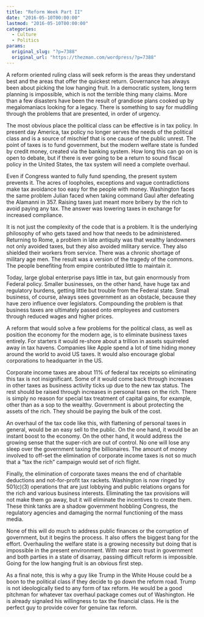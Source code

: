 ```yaml
---
title: "Reform Week Part II"
date: "2016-05-10T00:00:00"
lastmod: "2016-05-10T00:00:00"
categories:
  - Culture
  - Politics
params:
  original_slug: "?p=7388"
  original_url: "https://thezman.com/wordpress/?p=7388"
---
```


A reform oriented ruling class will seek reform is the areas they
understand best and the areas that offer the quickest return. Governance
has always been about picking the low hanging fruit. In a democratic
system, long term planning is impossible, which is not the terrible
thing many claims. More than a few disasters have been the result of
grandiose plans cooked up by megalomaniacs looking for a legacy. There
is something to say for muddling through the problems that are
presented, in order of urgency.

The most obvious place the political class can be effective is in tax
policy. In present day America, tax policy no longer serves the needs of
the political class and is a source of mischief that is one cause of the
public unrest. The point of taxes is to fund government, but the modern
welfare state is funded by credit money, created via the banking system.
How long this can go on is open to debate, but if there is ever going to
be a return to sound fiscal policy in the United States, the tax system
will need a complete overhaul.

Even if Congress wanted to fully fund spending, the present system
prevents it. The acres of loopholes, exceptions and vague contradictions
make tax avoidance too easy for the people with money. Washington faces
the same problem Julian faced when taking command Gaul after defeating
the Alamanni in 357. Raising taxes just meant more bribery by the rich
to avoid paying any tax. The answer was lowering taxes in exchange for
increased compliance.

It is not just the complexity of the code that is a problem. It is the
underlying philosophy of who gets taxed and how that needs to be
administered. Returning to Rome, a problem in late antiquity was that
wealthy landowners not only avoided taxes, but they also avoided
military service. They also shielded their workers from service.
There was a chronic shortage of military age men. The result was a
version of the tragedy of the commons. The people benefiting from empire
contributed little to maintain it.

Today, large global enterprise pays little in tax, but gain enormously
from Federal policy. Smaller businesses, on the other hand, have huge
tax and regulatory burdens, getting little but trouble from the Federal
state. Small business, of course, always sees government as an obstacle,
because they have zero influence over legislators. Compounding the
problem is that business taxes are ultimately passed onto employees and
customers through reduced wages and higher prices.

A reform that would solve a few problems for the political class, as
well as position the economy for the modern age, is to eliminate
business taxes entirely. For starters it would re-shore about a trillion
in assets squirreled away in tax havens. Companies like Apple spend a
lot of time hiding money around the world to avoid US taxes. It would
also encourage global corporations to headquarter in the US.

Corporate income taxes are about 11% of federal tax receipts so
eliminating this tax is not insignificant. Some of it would come
back through increases in other taxes as business activity ticks up due
to the new tax status. The rest should be raised through increases in
personal taxes on the rich. There is simply no reason for special tax
treatment of capital gains, for example, other than as a sop to the
wealthy. Government is about protecting the assets of the rich. They
should be paying the bulk of the cost.

An overhaul of the tax code like this, with flattening of personal taxes
in general, would be an easy sell to the public. On the one hand, it
would be an instant boost to the economy. On the other hand, it would
address the growing sense that the super-rich are out of control. No one
will lose any sleep over the government taxing the billionaires. The
amount of money involved to off-set the elimination of corporate income
taxes is not so much that a “tax the rich” campaign would set of rich
flight.

Finally, the elimination of corporate taxes means the end of charitable
deductions and not-for-profit tax rackets. Washington is now ringed by
501(c)(3) operations that are just lobbying and public relations organs
for the rich and various business interests. Eliminating the tax
provisions will not make them go away, but it will eliminate the
incentives to create them. These think tanks are a shadow
government hobbling Congress, the regulatory agencies and damaging the
normal functioning of the mass media.

None of this will do much to address public finances or the corruption
of government, but it begins the process. It also offers the biggest
bang for the effort. Overhauling the welfare state is a growing
necessity but doing that is impossible in the present environment. With
near zero trust in government and both parties in a state of disarray,
passing difficult reform is impossible. Going for the low hanging fruit
is an obvious first step.

As a final note, this is why a guy like Trump in the White House could
be a boon to the political class if they decide to go down the reform
road. Trump is not ideologically tied to any form of tax reform. He
would be a good pitchman for whatever tax overhaul package comes out of
Washington. He is already signaled his willingness to tax the financial
class. He is the perfect guy to provide cover for genuine tax reform.

